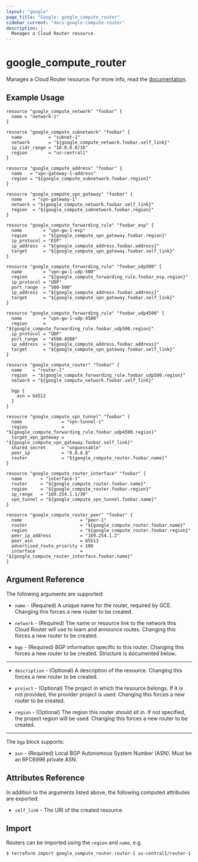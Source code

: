 ```yaml
---
layout: "google"
page_title: "Google: google_compute_router"
sidebar_current: "docs-google-compute-router"
description: |-
  Manages a Cloud Router resource.
---
```


# google\_compute\_router

Manages a Cloud Router resource. For more info, read the
[documentation](https://cloud.google.com/compute/docs/cloudrouter).

## Example Usage

```hcl
resource "google_compute_network" "foobar" {
  name = "network-1"
}

resource "google_compute_subnetwork" "foobar" {
  name          = "subnet-1"
  network       = "${google_compute_network.foobar.self_link}"
  ip_cidr_range = "10.0.0.0/16"
  region        = "us-central1"
}

resource "google_compute_address" "foobar" {
  name   = "vpn-gateway-1-address"
  region = "${google_compute_subnetwork.foobar.region}"
}

resource "google_compute_vpn_gateway" "foobar" {
  name    = "vpn-gateway-1"
  network = "${google_compute_network.foobar.self_link}"
  region  = "${google_compute_subnetwork.foobar.region}"
}

resource "google_compute_forwarding_rule" "foobar_esp" {
  name        = "vpn-gw-1-esp"
  region      = "${google_compute_vpn_gateway.foobar.region}"
  ip_protocol = "ESP"
  ip_address  = "${google_compute_address.foobar.address}"
  target      = "${google_compute_vpn_gateway.foobar.self_link}"
}

resource "google_compute_forwarding_rule" "foobar_udp500" {
  name        = "vpn-gw-1-udp-500"
  region      = "${google_compute_forwarding_rule.foobar_esp.region}"
  ip_protocol = "UDP"
  port_range  = "500-500"
  ip_address  = "${google_compute_address.foobar.address}"
  target      = "${google_compute_vpn_gateway.foobar.self_link}"
}

resource "google_compute_forwarding_rule" "foobar_udp4500" {
  name        = "vpn-gw-1-udp-4500"
  region      = "${google_compute_forwarding_rule.foobar_udp500.region}"
  ip_protocol = "UDP"
  port_range  = "4500-4500"
  ip_address  = "${google_compute_address.foobar.address}"
  target      = "${google_compute_vpn_gateway.foobar.self_link}"
}

resource "google_compute_router" "foobar" {
  name    = "router-1"
  region  = "${google_compute_forwarding_rule.foobar_udp500.region}"
  network = "${google_compute_network.foobar.self_link}"

  bgp {
    asn = 64512
  }
}

resource "google_compute_vpn_tunnel" "foobar" {
  name               = "vpn-tunnel-1"
  region             = "${google_compute_forwarding_rule.foobar_udp4500.region}"
  target_vpn_gateway = "${google_compute_vpn_gateway.foobar.self_link}"
  shared_secret      = "unguessable"
  peer_ip            = "8.8.8.8"
  router             = "${google_compute_router.foobar.name}"
}

resource "google_compute_router_interface" "foobar" {
  name       = "interface-1"
  router     = "${google_compute_router.foobar.name}"
  region     = "${google_compute_router.foobar.region}"
  ip_range   = "169.254.1.1/30"
  vpn_tunnel = "${google_compute_vpn_tunnel.foobar.name}"
}

resource "google_compute_router_peer" "foobar" {
  name                      = "peer-1"
  router                    = "${google_compute_router.foobar.name}"
  region                    = "${google_compute_router.foobar.region}"
  peer_ip_address           = "169.254.1.2"
  peer_asn                  = 65513
  advertised_route_priority = 100
  interface                 = "${google_compute_router_interface.foobar.name}"
}
```

## Argument Reference

The following arguments are supported:

* `name` - (Required) A unique name for the router, required by GCE. Changing
    this forces a new router to be created.

* `network` - (Required) The name or resource link to the network this Cloud Router
    will use to learn and announce routes. Changing this forces a new router to be created.

* `bgp` - (Required) BGP information specific to this router.
    Changing this forces a new router to be created.
    Structure is documented below.

- - -

* `description` - (Optional) A description of the resource.
    Changing this forces a new router to be created.

* `project` - (Optional) The project in which the resource belongs. If it
    is not provided, the provider project is used.
    Changing this forces a new router to be created.

* `region` - (Optional) The region this router should sit in. If not specified,
    the project region will be used. Changing this forces a new router to be
    created.

- - -

The `bgp` block supports:

* `asn` - (Required) Local BGP Autonomous System Number (ASN). Must be an
  RFC6996 private ASN.

## Attributes Reference

In addition to the arguments listed above, the following computed attributes are
exported:

* `self_link` - The URI of the created resource.

## Import

Routers can be imported using the `region` and `name`, e.g.

```
$ terraform import google_compute_router.router-1 us-central1/router-1
```

